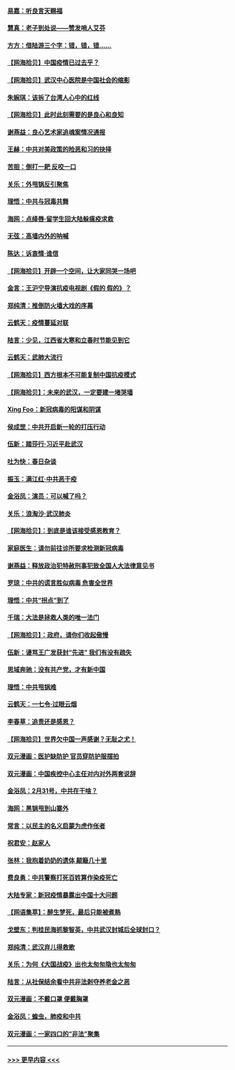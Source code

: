 #### [易嘉：听良言天赐福](../pages/nsc993/n11949334.md?t=03182002) 
#### [慧真：老子到处说——赞发哨人艾芬](../pages/nsc993/n11949274.md?t=03182002) 
#### [方方：借陆游三个字：错，错，错……](../pages/nsc993/n11949123.md?t=03182002) 
#### [【网海拾贝】中国疫情已过去乎？](../pages/nsc993/n11949052.md?t=03182002) 
#### [【网海拾贝】武汉中心医院是中国社会的缩影](../pages/nsc993/n11946574.md?t=03182002) 
#### [朱婉琪：该拆了台湾人心中的红线](../pages/nsc993/n11946959.md?t=03182002) 
#### [【网海拾贝】此时此刻需要的是良心和良知](../pages/nsc993/n11945471.md?t=03182002) 
#### [谢燕益：良心艺术家追魂案情况通报](../pages/nsc993/n11945327.md?t=03182002) 
#### [王赫：中共对美政策的险恶和习的抉择](../pages/nsc993/n11944942.md?t=03182002) 
#### [苦胆：倒打一耙 反咬一口](../pages/nsc993/n11944542.md?t=03182002) 
#### [关乐：外甩锅反引聚焦](../pages/nsc993/n11944211.md?t=03182002) 
#### [理悟：中共与冠毒共舞](../pages/nsc993/n11944197.md?t=03182002) 
#### [海网：点绛唇‧留学生回大陆躲瘟疫求救](../pages/nsc993/n11944043.md?t=03182002) 
#### [无弦：高墙内外的呐喊](../pages/nsc993/n11943684.md?t=03182002) 
#### [陈达：诉衷情·谁信](../pages/nsc993/n11942899.md?t=03182002) 
#### [【网海拾贝】开辟一个空间，让大家同哭一场吧](../pages/nsc993/n11942165.md?t=03182002) 
#### [金言：王沪宁导演抗疫电视剧《假的 假的》？](../pages/nsc993/n11941510.md?t=03182002) 
#### [郑纯清：推倒防火墙大戏的序幕](../pages/nsc993/n11940838.md?t=03182002) 
#### [云鹤天：疫情蔓延对联](../pages/nsc993/n11940579.md?t=03182002) 
#### [陆言：少见，江西省大寒和立春时节能见到它](../pages/nsc993/n11939983.md?t=03182002) 
#### [云鹤天：武肺大流行](../pages/nsc993/n11939902.md?t=03182002) 
#### [【网海拾贝】西方根本不可能复制中国抗疫模式](../pages/nsc993/n11939725.md?t=03182002) 
#### [【网海拾贝】：未来的武汉，一定要建一堵哭墙](../pages/nsc993/n11938684.md?t=03182002) 
#### [Xing Foo：新冠病毒的阳谋和阴谋](../pages/nsc993/n11936086.md?t=03182002) 
#### [侯成罡：中共开启新一轮的打压行动](../pages/nsc993/n11935730.md?t=03182002) 
#### [伍新：踏莎行‧习近平赴武汉](../pages/nsc993/n11935157.md?t=03182002) 
#### [吐为快：春日杂谈](../pages/nsc993/n11934776.md?t=03182002) 
#### [振玉：满江红‧中共恶于疫](../pages/nsc993/n11934647.md?t=03182002) 
#### [金浴凤：演员：可以喊了吗？](../pages/nsc993/n11934602.md?t=03182002) 
#### [关乐：浪淘沙·武汉肺炎](../pages/nsc993/n11931792.md?t=03182002) 
#### [【网海拾贝】：到底是谁该接受感恩教育？](../pages/nsc993/n11931552.md?t=03182002) 
#### [家庭医生：请勿前往诊所要求检测新冠病毒](../pages/nsc993/n11929190.md?t=03182002) 
#### [谢燕益：释放政治犯特赦刑事犯致全国人大法律意见书](../pages/nsc993/n11928978.md?t=03182002) 
#### [罗琼：中共的谎言胜似病毒 危害全世界](../pages/nsc993/n11922636.md?t=03182002) 
#### [理悟：中共“拐点”到了](../pages/nsc993/n11928496.md?t=03182002) 
#### [千瑞：大法是拯救人类的唯一法门](../pages/nsc993/n11927637.md?t=03182002) 
#### [【网海拾贝】：政府，请你们收起傲慢](../pages/nsc993/n11926932.md?t=03182002) 
#### [伍新：谩骂王广发获封“先进” 我们有没有疏失](../pages/nsc993/n11926101.md?t=03182002) 
#### [思域奔驰：没有共产党，才有新中国](../pages/nsc993/n11926058.md?t=03182002) 
#### [理悟：中共甩锅难](../pages/nsc993/n11925355.md?t=03182002) 
#### [云鹤天：一七令·过眼云烟](../pages/nsc993/n11925284.md?t=03182002) 
#### [李春草：追责还是感恩？](../pages/nsc993/n11925274.md?t=03182002) 
#### [【网海拾贝】世界欠中国一声感谢？无耻之尤！](../pages/nsc993/n11925239.md?t=03182002) 
#### [双元漫画：医护缺防护 官员穿防护服摆拍](../pages/nsc993/n11923899.md?t=03182002) 
#### [双元漫画：中国疾控中心主任对内对外两套说辞](../pages/nsc993/n11921994.md?t=03182002) 
#### [金浴凤：2月31号，中共在干啥？](../pages/nsc993/n11922706.md?t=03182002) 
#### [海网：黑锅甩到山寨外](../pages/nsc993/n11922688.md?t=03182002) 
#### [常言：以民主的名义启蒙为虎作伥者](../pages/nsc993/n11922217.md?t=03182002) 
#### [祝君安：赵家人](../pages/nsc993/n11922209.md?t=03182002) 
#### [张林：我抱着奶奶的遗体 颠簸几十里](../pages/nsc993/n11920945.md?t=03182002) 
#### [费良勇：中共警察打死百姓算作染疫死亡](../pages/nsc993/n11919264.md?t=03182002) 
#### [大陆专家：新冠疫情暴露出中国十大问题](../pages/nsc993/n11919187.md?t=03182002) 
#### [【网语集萃】：醉生梦死，最后只能被煮熟](../pages/nsc993/n11918994.md?t=03182002) 
#### [戈壁东：判桂民海抓黎智英，中共武汉封城后全球封口？](../pages/nsc993/n11917982.md?t=03182002) 
#### [郑纯清：武汉弃儿得救歌](../pages/nsc993/n11917881.md?t=03182002) 
#### [关乐：为何《大国战疫》出也太匆匆隐也太匆匆](../pages/nsc993/n11917792.md?t=03182002) 
#### [陆言：从社保结余看中共非法剥夺养老金之恶](../pages/nsc993/n11917084.md?t=03182002) 
#### [双元漫画：不戴口罩 便戴胸罩](../pages/nsc993/n11916447.md?t=03182002) 
#### [金浴凤：蝗虫，肺疫和中共](../pages/nsc993/n11916904.md?t=03182002) 
#### [双元漫画：一家四口的“非法”聚集](../pages/nsc993/n11916378.md?t=03182002) 

----
#### [ >>> 更早内容 <<< ](../indexes/nsc993-earlier.md)
